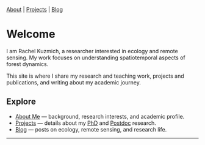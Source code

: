 [About](./about)  |  [Projects](./projects)  |  [Blog](./blog)

# Welcome

I am Rachel Kuzmich, a researcher interested in ecology and remote sensing. My work focuses on understanding spatiotemporal aspects of forest dynamics.

This site is where I share my research and teaching work, projects and publications, and writing about my academic journey.

## Explore
- [About Me](./about) — background, research interests, and academic profile.  
- [Projects](./projects) — details about my [PhD](./projects/phd) and [Postdoc](./projects/postdoc) research.  
- [Blog](./blog) — posts on ecology, remote sensing, and research life.  

---
